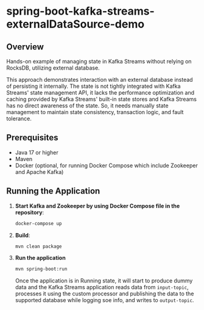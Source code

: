 # spring-boot-kafka-streams-externalDataSource-demo

## Overview
Hands-on example of managing state in Kafka Streams without relying on RocksDB, utilizing external database.

This approach demonstrates interaction with an external database instead of persisting it internally. The state is not tightly integrated with Kafka Streams' state management API, it lacks the performance optimization and caching provided by Kafka Streams' built-in state stores and Kafka Streams has no direct awareness of the state. So, it needs manually state management to maintain state consistency, transaction logic, and fault tolerance. 

## Prerequisites
* Java 17 or higher
* Maven
* Docker (optional, for running Docker Compose which include Zookeeper and Apache Kafka)

   
## Running the Application
1. **Start Kafka and Zookeeper by using Docker Compose file in the repository**:
   ```sh
   docker-compose up
   ```

2. **Build**:
   ```sh
   mvn clean package
   ```

3. **Run the application**

   ```sh
   mvn spring-boot:run
   ```
   Once the application is in Running state, it will start to produce dummy data and the Kafka Streams application reads data from `input-topic`, processes it using the custom processor and publishing the data to the supported database while logging soe info, and writes to `output-topic`.
